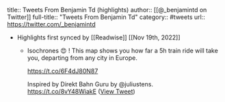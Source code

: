 title:: Tweets From Benjamin Td (highlights)
author:: [[@_benjamintd on Twitter]]
full-title:: "Tweets From Benjamin Td"
category:: #tweets
url:: https://twitter.com/_benjamintd

- Highlights first synced by [[Readwise]] [[Nov 19th, 2022]]
	- Isochrones 😍 ! This map shows you how far a 5h train ride will take you, departing from any city in Europe.
	  
	  https://t.co/6F4dJ80N87
	  
	  Inspired by Direkt Bahn Guru by @juliustens. https://t.co/8vY48WiakE ([View Tweet](https://twitter.com/_benjamintd/status/1552983329116504064))